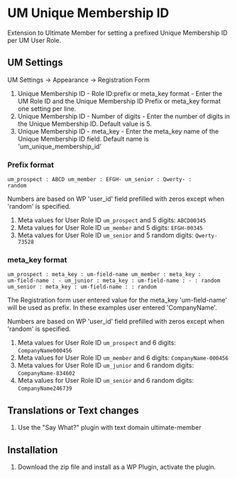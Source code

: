 # UM Unique Membership ID
Extension to Ultimate Member for setting a prefixed Unique Membership ID per UM User Role.

## UM Settings
UM Settings -> Appearance -> Registration Form
1. Unique Membership ID - Role ID:prefix or meta_key format - Enter the UM Role ID and the Unique Membership ID Prefix or meta_key format one setting per line.
2. Unique Membership ID - Number of digits - Enter the number of digits in the Unique Membership ID. Default value is 5.
3. Unique Membership ID - meta_key - Enter the meta_key name of the Unique Membership ID field. Default name is 'um_unique_membership_id'

### Prefix format
<code>um_prospect : ABCD
um_member : EFGH-
um_senior : Qwerty- : random
</code>

Numbers are based on WP 'user_id' field prefilled with zeros except when 'random' is specified.
1. Meta values for User Role ID <code>um_prospect</code> and 5 digits: <code>ABCD00345</code> 
2. Meta values for User Role ID <code>um_member</code> and 5 digits: <code>EFGH-00345</code>
3. Meta values for User Role ID <code>um_senior</code> and 5 random digits: <code>Qwerty-73528</code>

### meta_key format
<code>um_prospect : meta_key : um-field-name
um_member : meta_key : um-field-name : - 
um_junior : meta_key : um-field-name : - : random
um_senior : meta_key : um-field-name : : random
</code>

The Registration form user entered value for the meta_key 'um-field-name' will be used as prefix. In these examples user entered 'CompanyName'.

Numbers are based on  WP 'user_id' field prefilled with zeros except when 'random' is specified.
1. Meta values for User Role ID <code>um_prospect</code> and 6 digits: <code>CompanyName000456</code>
2. Meta values for User Role ID <code>um_member</code> and 6 digits: <code>CompanyName-000456</code>
3. Meta values for User Role ID <code>um_junior</code> and 6 random digits: <code>CompanyName-834602</code>
4. Meta values for User Role ID <code>um_senior</code> and 6 random digits: <code>CompanyName246739</code>

## Translations or Text changes
1. Use the "Say What?" plugin with text domain ultimate-member

## Installation
1. Download the zip file and install as a WP Plugin, activate the plugin.
